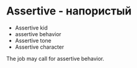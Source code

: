 # Assertive - напористый

- Assertive kid
- assertive behavior
- Assertive tone
- Assertive character

The job may call for assertive behavior.
